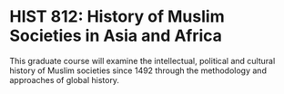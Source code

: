 # HIST 812: History of Muslim Societies in Asia and Africa

This graduate course will examine the intellectual, political and cultural history of Muslim societies since 1492 through the methodology and approaches of global history.